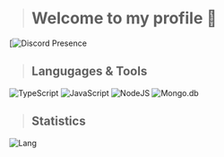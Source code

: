 > # Welcome to my profile 👋
[![Discord Presence](https://lanyard.cnrad.dev/api/1115536566304112680?bg=121613&showDisplayName=true&hideStatus=true&borderRadius=8px)

> ## Langugages & Tools
![TypeScript](https://shields.io/badge/-TypeScript-090909?style=for-the-badge&logo=typescript)
![JavaScript](https://shields.io/badge/-JavaScript-090909?style=for-the-badge&logo=javascript)
![NodeJS](https://shields.io/badge/-Node.js-090909?style=for-the-badge&logo=node.js)
![Mongo.db](https://shields.io/badge/-Mongo.db-090909?style=for-the-badge&logo=mongodb)

> ## Statistics
![Lang](https://github-readme-stats.vercel.app/api/top-langs/?username=akkero&layout=compact&theme=merko)
